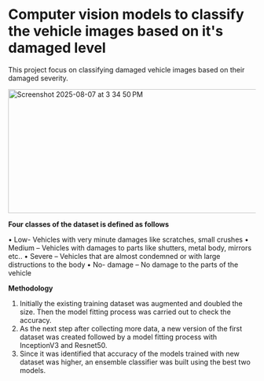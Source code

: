 # Computer vision models to classify the vehicle images based on it's damaged level

This project focus on classifying damaged vehicle images based on their damaged severity. 

<img width="606" height="252" alt="Screenshot 2025-08-07 at 3 34 50 PM" src="https://github.com/user-attachments/assets/9744eece-34a3-44d2-82f6-ffbdd6769602" />

**Four classes of the dataset is defined as follows** 

• Low- Vehicles with very minute damages like scratches, small crushes
• Medium – Vehicles with damages to parts like shutters, metal body, mirrors etc..
• Severe – Vehicles that are almost condemned or with large distructions to the body
• No- damage – No damage to the parts of the vehicle

**Methodology**
1) Initially the existing training dataset was augmented and doubled the size. Then the
model fitting process was carried out to check the accuracy. 
2) As the next step after collecting more data, a new version of the first dataset was
created followed by a model fitting process with InceptionV3 and Resnet50.
3) Since it was identified that accuracy of the models trained with new dataset was higher,
an ensemble classifier was built using the best two models.

